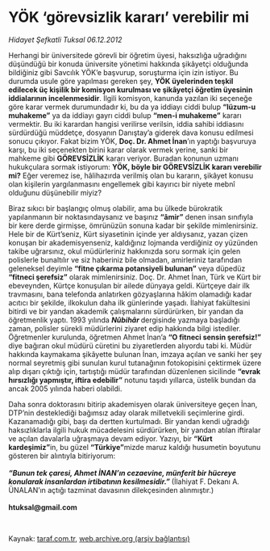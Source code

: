 # YÖK ‘görevsizlik kararı’ verebilir mi

*Hidayet Şefkatli Tuksal 06.12.2012*

<div class="yazi"><p>Herhangi bir üniversitede görevli bir öğretim üyesi, haksızlığa uğradığını düşündüğü bir konuda üniversite yönetimi hakkında şikâyetçi olduğunda bildiğiniz gibi Savcılık YÖK’e başvurup, soruşturma için izin istiyor. Bu durumda usule göre yapılması gereken şey, <b>YÖK üyelerinden teşkil edilecek üç kişilik bir komisyon kurulması ve şikâyetçi öğretim üyesinin iddialarının incelenmesidir</b>. İlgili komisyon, kanunda yazılan iki seçeneğe göre karar vermek durumundadır ki, bu da ya iddiayı ciddi bulup <b>“lüzum-u muhakeme”</b> ya da iddiayı gayrı ciddi bulup <b>“men-i muhakeme”</b> kararı vermektir. Bu iki karardan hangisi verilirse verilsin, iddia sahibi iddiasını sürdürdüğü müddetçe, dosyanın Danıştay’a giderek dava konusu edilmesi sonucu çıkıyor. Fakat bizim YÖK, <b>Doç. Dr. Ahmet İnan</b>’ın yaptığı başvuruya karşı, bu iki seçenekten birini karar olarak vermek yerine, sanki bir mahkeme gibi <b>GÖREVSİZLİK</b> kararı veriyor. Buradan konunun uzmanı hukukçulara sormak istiyorum: <b>YÖK, böyle bir GÖREVSİZLİK kararı verebilir mi?</b> Eğer veremez ise, hâlihazırda verilmiş olan bu kararın, şikâyet konusu olan kişilerin yargılanmasını engellemek gibi kayırıcı bir niyete mebnî olduğunu düşünebilir miyiz?</p>
<p>Biraz sıkıcı bir başlangıç olmuş olabilir, ama bu ülkede bürokratik yapılanmanın bir noktasındaysanız ve başınız <b>“âmir”</b> denen insan sınıfıyla bir kere derde girmişse, ömrünüzün sonuna kadar bir şekilde mimlenirsiniz. Hele bir de Kürt’seniz, Kürt siyasetinin içinde yer aldıysanız, yazan çizen konuşan bir akademisyenseniz, kaldığınız lojmanda verdiğiniz oy yüzünden takibe uğrarsınız, okul müdürleriniz hakkınızda soru sormak için gelen polislerle bunaltılır ve siz haberiniz bile olmadan, amirleriniz tarafından geleneksel deyimle <b>“fitne çıkarma potansiyeli bulunan”</b> veya düpedüz <b>“fitneci şerefsiz”</b> olarak mimlenirsiniz. Doç. Dr. Ahmet İnan, Türk ve Kürt bir ebeveynden, Kürtçe konuşulan bir ailede dünyaya geldi. Kürtçeye dair ilk travmasını, bana telefonda anlatırken gözyaşlarına hâkim olamadığı kadar acıtıcı bir şekilde, ilkokulun daha ilk günlerinde yaşadı. İlahiyat fakültesini bitirdi ve bir yandan akademik çalışmalarını sürdürürken, bir yandan da öğretmenlik yaptı. 1993 yılında <b><i>Nûbihâr</i> </b>dergisinde yazmaya başladığı zaman, polisler sürekli müdürlerini ziyaret edip hakkında bilgi istediler. Öğretmenler kurulunda, öğretmen Ahmet İnan’a <b>“O fitneci sensin şerefsiz!”</b> diye bağıran okul müdürü cüretini bu ziyaretlerden alıyordu tabi ki. Müdür hakkında kaymakama şikâyette bulunan İnan, imzaya açılan ve sanki her şey normal seyretmiş gibi sunulan kurul tutanağının fotokopisini çektirmek üzere alıp dışarı çıktığı için, tartıştığı müdür tarafından düzenlenen sicilinde <b>“evrak hırsızlığı yapmıştır, iftira edebilir”</b> notunu taşıdı yıllarca, üstelik bundan da ancak 2005 yılında haberi olabildi.</p>
<p>Daha sonra doktorasını bitirip akademisyen olarak üniversiteye geçen İnan, DTP’nin desteklediği bağımsız aday olarak milletvekili seçimlerine girdi. Kazanamadığı gibi, başı da dertten kurtulmadı. Bir yandan kendi uğradığı haksızlıklarla ilgili hukuk mücadelesini sürdürürken, bir yandan atılan iftiralar ve açılan davalarla uğraşmaya devam ediyor. Yazıyı, bir <b>“Kürt</b> <b>kardeşimiz”</b>in, bu güzel <b>“Türkiye”</b>mizde maruz kaldığı husumetin boyutunu gösteren bir alıntıyla bitiriyorum:<br/><br/><b><i>“Bunun tek çaresi, Ahmet İNAN’ın cezaevine, münferit bir hücreye konularak insanlardan irtibatının kesilmesidir.” </i></b>(İlahiyat F.<b><i> </i></b>Dekanı A. ÜNALAN’ın açtığı tazminat davasının dilekçesinden alınmıştır.)<br/><br/><b>htuksal@gmail.com</b></p>
<p> </p>
</div>

Kaynak: [taraf.com.tr](http://www.taraf.com.tr:80/hidayet-sefkatli-tuksal/makale-yok-gorevsizlik-karari-verebilir-mi.htm), [web.archive.org (arşiv bağlantısı)](http://web.archive.org/web/20121208020848/http://www.taraf.com.tr:80/hidayet-sefkatli-tuksal/makale-yok-gorevsizlik-karari-verebilir-mi.htm)
